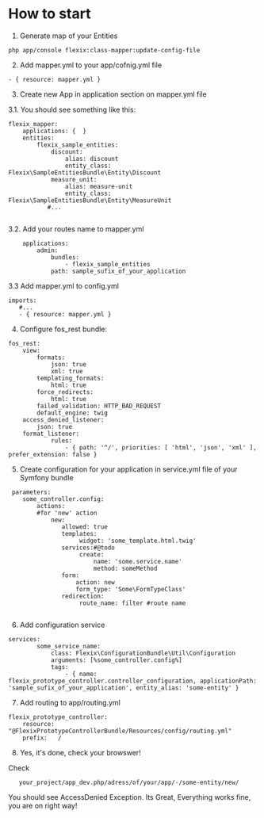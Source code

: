 # How to start
1. Generate map of your Entities
 ```
php app/console flexix:class-mapper:update-config-file
```
2. Add mapper.yml to your app/cofnig.yml file 
 ```
 - { resource: mapper.yml }
```
3. Create new App in application section on mapper.yml file

 3.1. You should see something like this:
```
flexix_mapper:
    applications: {  }
    entities:
        flexix_sample_entities:
            discount:
                alias: discount
                entity_class: Flexix\SampleEntitiesBundle\Entity\Discount
            measure_unit:
                alias: measure-unit
                entity_class: Flexix\SampleEntitiesBundle\Entity\MeasureUnit
           #...
            
```

 3.2. Add your routes name to mapper.yml
```
    applications:
        admin:
            bundles:
                - flexix_sample_entities
            path: sample_sufix_of_your_application
```

3.3 Add mapper.yml to config.yml
```
imports:
   #...
   - { resource: mapper.yml }
```
4. Configure fos_rest bundle:
```
fos_rest: 
    view:
        formats:
            json: true
            xml: true
        templating_formats:
            html: true
        force_redirects:
            html: true
        failed_validation: HTTP_BAD_REQUEST
        default_engine: twig
    access_denied_listener:
        json: true    
    format_listener:
            rules:
                - { path: '^/', priorities: [ 'html', 'json', 'xml' ], prefer_extension: false }  

```


5. Create configuration for your application in service.yml file of your Symfony bundle

````
 parameters:    
    some_controller.config: 
        actions: 
        #for 'new' action
            new:
               allowed: true
               templates:
                    widget: 'some_template.html.twig'
               services:#@todo
                    create:
                        name: 'some.service.name'
                        method: someMethod
               form: 
                   action: new 
                   form_type: 'Some\FormTypeClass'
               redirection: 
                    route_name: filter #route name
     
````

6. Add configuration service

```
services:
        some_service_name:
            class: Flexix\ConfigurationBundle\Util\Configuration
            arguments: [%some_controller.config%]
            tags:
                - { name: flexix_prototype_controller.controller_configuration, applicationPath: 'sample_sufix_of_your_application', entity_alias: 'some-entity' }       

```
7. Add routing to app/routing.yml
```
flexix_prototype_controller:
    resource: "@FlexixPrototypeControllerBundle/Resources/config/routing.yml"
    prefix:   /
```
8. Yes, it's done, check your browswer!

Check 
```
   your_project/app_dev.php/adress/of/your/app/-/some-entity/new/
```
You should see AccessDenied Exception. Its Great, Everything works fine, you are on right way!
